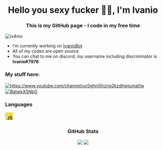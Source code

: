 <h1 align="center">Hello you sexy fucker 🥵👋, I'm Ivanio</h1>
<h3 align="center">This is my GitHub page - I code in my free time</h3>

<p align="left"> <img src="https://komarev.com/ghpvc/?username=iv4nio&label=Profile%20views&color=0e75b6&style=flat" alt="iv4nio" /> </p>

- I’m currently working on [IvanioBot](https://github.com/Iv4nio/IvanioBot)
- All of my codes are open source
- You can chat to me on discord; my username including discriminator is **Ivanio#7978**

<h3 align="left">My stuff here:</h3>
<p align="left">
<a href="https://www.youtube.com/c/https://www.youtube.com/channel/uc0ghni5hzng2kzdhwtuma0w" target="blank"><img align="center" src="https://raw.githubusercontent.com/rahuldkjain/github-profile-readme-generator/master/src/images/icons/Social/youtube.svg" alt="https://www.youtube.com/channel/uc0ghni5hzng2kzdhwtuma0w" height="30" width="40" /></a>
<a href="https://discord.gg/BatwkX5NbG" target="blank"><img align="center" src="https://raw.githubusercontent.com/rahuldkjain/github-profile-readme-generator/master/src/images/icons/Social/discord.svg" alt="BatwkX5NbG" height="30" width="40" /></a>
</p>

<h3 align="left">Languages</h3>
<code><img height="25" src="https://raw.githubusercontent.com/github/explore/80688e429a7d4ef2fca1e82350fe8e3517d3494d/topics/javascript/javascript.png"></code>&nbsp;

<h3 align="center">GitHub Stats</h3>

<p align="center">
    <img src="https://github-readme-stats.vercel.app/api?username=Iv4nio&show_icons=true&count_private=true&theme=tokyonight"/>
    <img src="https://github-readme-stats.vercel.app/api/top-langs/?username=Iv4nio&layout=compact&theme=tokyonight"/>
</p>
